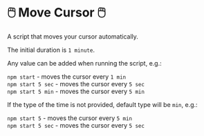 # 🖱️ Move Cursor 🖱️

A script that moves your cursor automatically.

The initial duration is `1 minute`.

Any value can be added when running the script, e.g.:

`npm start` - moves the cursor every `1 min`  
`npm start 5 sec` - moves the cursor every `5 sec`  
`npm start 5 min` - moves the cursor every `5 min`

If the type of the time is not provided, default type will be `min`, e.g.:

`npm start 5` - moves the cursor every `5 min`  
`npm start 5 sec` - moves the cursor every `5 sec`
